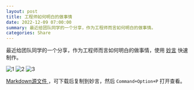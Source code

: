 ```yaml
---
layout: post
title: 工程师如何明白的做事情
date: 2022-12-09 07:00:00
summary: 最近给团队同学的一个分享，作为工程师而言如何明白的做事情。
categories: Share
---
```


最近给团队同学的一个分享，作为工程师而言如何明白的做事情，使用 <a href="https://github.com/tw93/MiaoYan" target="_blank">妙言</a> 快速制作。

![1](https://cdn.fliggy.com/upic/tug3BZ.jpeg)
![2](https://cdn.fliggy.com/upic/qDgApq.jpeg)
![3](https://cdn.fliggy.com/upic/1TugN3.jpeg)

<a href="../images/pdf/how-to-talk.md" target="_blank"> Markdown源文件 </a>，可下载后复制到妙言，然后 `Command+Option+P` 打开查看。
